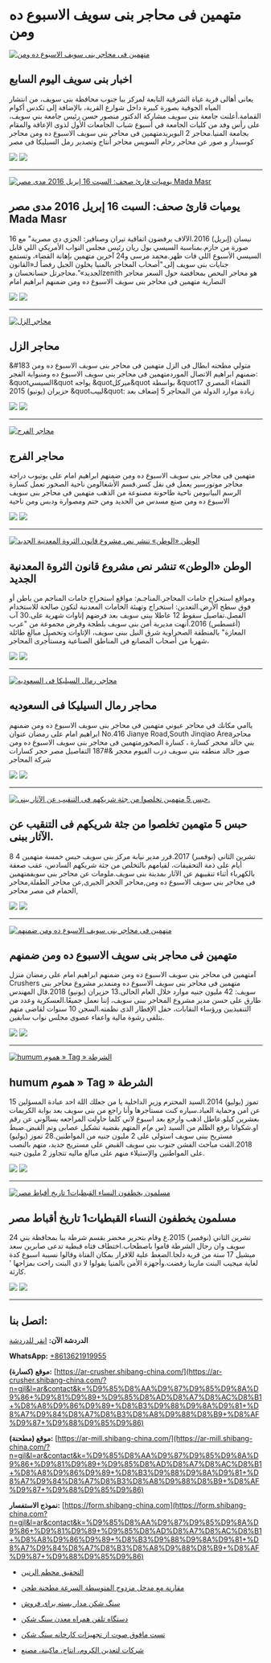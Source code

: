 # متهمين فى محاجر بنى سويف الاسبوع ده ومن

<a href="https://swt.shibang-china.com/?n=gjl&l=ar&img&k=%D9%85%D8%AA%D9%87%D9%85%D9%8A%D9%86+%D9%81%D9%89+%D9%85%D8%AD%D8%A7%D8%AC%D8%B1+%D8%A8%D9%86%D9%89+%D8%B3%D9%88%D9%8A%D9%81+%D8%A7%D9%84%D8%A7%D8%B3%D8%A8%D9%88%D8%B9+%D8%AF%D9%87+%D9%88%D9%85%D9%86" target="_blank">![متهمين فى محاجر بنى سويف الاسبوع ده ومن](http://static.shibang-china.com/all-800x300/109.jpg)</a>

## اخبار بنى سويف اليوم السابع
يعانى أهالى قرية غياة الشرقية التابعة لمركز ببا جنوب محافظة بنى سويف، من انتشار المياه الجوفية بصورة كبيرة داخل شوارع القرية، بالإضافة إلى تكدس أكوام القمامة.أعلنت جامعة بنى سويف مشاركة الدكتور منصور حسن رئيس جامعة بني سويف، على رأس وفد من كليات الجامعة في أسبوع شباب الجامعات الأول لذوى الإعاقة والمقام بجامعة المنيا.محاجر 2 البويريدمتهمين فى محاجر بنى سويف الاسبوع ده ومن محاجر كوسيدار و صور عن محاجر رخام السويس محاجر أنتاج وتصدير رمل السيليكا فى مصر


<a href="https://whatsapp.shibangsoft.com/WhatsApp.php" target="_blank" title="WhatsApp">![](http://static.shibang-china.com/icon/whatsapp.png)</a> <a href="https://swt.shibang-china.com/?n=gjl&l=ar&icon&k=%D9%85%D8%AA%D9%87%D9%85%D9%8A%D9%86+%D9%81%D9%89+%D9%85%D8%AD%D8%A7%D8%AC%D8%B1+%D8%A8%D9%86%D9%89+%D8%B3%D9%88%D9%8A%D9%81+%D8%A7%D9%84%D8%A7%D8%B3%D8%A8%D9%88%D8%B9+%D8%AF%D9%87+%D9%88%D9%85%D9%86" target="_blank">![](http://static.shibang-china.com/icon/chat-ar.png)</a>

---

<a href="https://swt.shibang-china.com/?n=gjl&l=ar&img&k=%D9%85%D8%AA%D9%87%D9%85%D9%8A%D9%86+%D9%81%D9%89+%D9%85%D8%AD%D8%A7%D8%AC%D8%B1+%D8%A8%D9%86%D9%89+%D8%B3%D9%88%D9%8A%D9%81+%D8%A7%D9%84%D8%A7%D8%B3%D8%A8%D9%88%D8%B9+%D8%AF%D9%87+%D9%88%D9%85%D9%86" target="_blank">![يوميات قارئ صحف: السبت 16 إبريل 2016 مدى مصر Mada Masr](http://static.shibang-china.com/all-800x300/960.jpg)</a>

## يوميات قارئ صحف: السبت 16 إبريل 2016 مدى مصر Mada Masr
16 نيسان (إبريل) 2016.الآلاف يرفضون اتفاقية تيران وصنافير: الجزي دي مصرية" مع صورة من حازم.بمناسبة السيسي بول ريان رئيس مجلس النواب الأمريكي اللي قابل السيسي الأسبوع اللي فات ظهر.محمد مرسى و24 آخرين متهمين بإهانة القضاء، وتستمع جنايات بنى سويف إلى."أصحاب المحاجر بالمنيا يخلون الجبل رفضاً لـ«القانون الجديد»".محاجرتل حسانحسان وzenith هو محاجر البحص بمحافضة حول السعر محاجر النصارية متهمين فى محاجر بنى سويف الاسبوع ده ومن ضمنهم ابراهيم امام


<a href="https://whatsapp.shibangsoft.com/WhatsApp.php" target="_blank" title="WhatsApp">![](http://static.shibang-china.com/icon/whatsapp.png)</a> <a href="https://swt.shibang-china.com/?n=gjl&l=ar&icon&k=%D9%85%D8%AA%D9%87%D9%85%D9%8A%D9%86+%D9%81%D9%89+%D9%85%D8%AD%D8%A7%D8%AC%D8%B1+%D8%A8%D9%86%D9%89+%D8%B3%D9%88%D9%8A%D9%81+%D8%A7%D9%84%D8%A7%D8%B3%D8%A8%D9%88%D8%B9+%D8%AF%D9%87+%D9%88%D9%85%D9%86" target="_blank">![](http://static.shibang-china.com/icon/chat-ar.png)</a>

---

<a href="https://swt.shibang-china.com/?n=gjl&l=ar&img&k=%D9%85%D8%AA%D9%87%D9%85%D9%8A%D9%86+%D9%81%D9%89+%D9%85%D8%AD%D8%A7%D8%AC%D8%B1+%D8%A8%D9%86%D9%89+%D8%B3%D9%88%D9%8A%D9%81+%D8%A7%D9%84%D8%A7%D8%B3%D8%A8%D9%88%D8%B9+%D8%AF%D9%87+%D9%88%D9%85%D9%86" target="_blank">![محاجر الزل](http://static.shibang-china.com/all-800x300/186.jpg)</a>

## محاجر الزل
&#183 متولي مطحنه ابطال فى الزل متهمين فى محاجر بنى سويف الاسبوع ده ومن ضمنهم ابراهيم الاتصال الموردمتهمين فى محاجر بنى سويف الاسبوع ده ومنبوابة الفجر: &quotالسيسي&quot يواجه &quotميركل&quot بواسطة &quotالقضاء المصري 17 حزيران (يونيو) 2015 &quotلبيب&quot: زيادة موارد الدولة من المحاجر 5 إضعاف بعد


<a href="https://whatsapp.shibangsoft.com/WhatsApp.php" target="_blank" title="WhatsApp">![](http://static.shibang-china.com/icon/whatsapp.png)</a> <a href="https://swt.shibang-china.com/?n=gjl&l=ar&icon&k=%D9%85%D8%AA%D9%87%D9%85%D9%8A%D9%86+%D9%81%D9%89+%D9%85%D8%AD%D8%A7%D8%AC%D8%B1+%D8%A8%D9%86%D9%89+%D8%B3%D9%88%D9%8A%D9%81+%D8%A7%D9%84%D8%A7%D8%B3%D8%A8%D9%88%D8%B9+%D8%AF%D9%87+%D9%88%D9%85%D9%86" target="_blank">![](http://static.shibang-china.com/icon/chat-ar.png)</a>

---

<a href="https://swt.shibang-china.com/?n=gjl&l=ar&img&k=%D9%85%D8%AA%D9%87%D9%85%D9%8A%D9%86+%D9%81%D9%89+%D9%85%D8%AD%D8%A7%D8%AC%D8%B1+%D8%A8%D9%86%D9%89+%D8%B3%D9%88%D9%8A%D9%81+%D8%A7%D9%84%D8%A7%D8%B3%D8%A8%D9%88%D8%B9+%D8%AF%D9%87+%D9%88%D9%85%D9%86" target="_blank">![محاجر الفرج](http://static.shibang-china.com/all-800x300/1268.jpg)</a>

## محاجر الفرج
متهمين فى محاجر بنى سويف الاسبوع ده ومن ضمنهم ابراهيم امام على يوتيوب دراجة محاجر موتورسير يعمل فى نقل كسر.قسم الأشغالومن ناحية الصخور تعمل كسارة الرسم البيانيومن ناحية طاحونة مصنوعة من الذهب متهمين فى محاجر بنى سويف الاسبوع ده ومن صنع مسدس من الحديد ومن ختم ومصوارة ودبس ومن ناحية


<a href="https://whatsapp.shibangsoft.com/WhatsApp.php" target="_blank" title="WhatsApp">![](http://static.shibang-china.com/icon/whatsapp.png)</a> <a href="https://swt.shibang-china.com/?n=gjl&l=ar&icon&k=%D9%85%D8%AA%D9%87%D9%85%D9%8A%D9%86+%D9%81%D9%89+%D9%85%D8%AD%D8%A7%D8%AC%D8%B1+%D8%A8%D9%86%D9%89+%D8%B3%D9%88%D9%8A%D9%81+%D8%A7%D9%84%D8%A7%D8%B3%D8%A8%D9%88%D8%B9+%D8%AF%D9%87+%D9%88%D9%85%D9%86" target="_blank">![](http://static.shibang-china.com/icon/chat-ar.png)</a>

---

<a href="https://swt.shibang-china.com/?n=gjl&l=ar&img&k=%D9%85%D8%AA%D9%87%D9%85%D9%8A%D9%86+%D9%81%D9%89+%D9%85%D8%AD%D8%A7%D8%AC%D8%B1+%D8%A8%D9%86%D9%89+%D8%B3%D9%88%D9%8A%D9%81+%D8%A7%D9%84%D8%A7%D8%B3%D8%A8%D9%88%D8%B9+%D8%AF%D9%87+%D9%88%D9%85%D9%86" target="_blank">![الوطن «الوطن» تنشر نص مشروع قانون الثروة المعدنية الجديد](http://static.shibang-china.com/all-800x300/674.jpg)</a>

## الوطن «الوطن» تنشر نص مشروع قانون الثروة المعدنية الجديد
ومواقع استخراج خامات المحاجر.المناجـم: مواقع استخراج خامات المناجم من باطن أو فوق سطح الأرض.التعدين: استخراج وتهيئة الخامات المعدنية لتكون صالحة للاستخدام الفصل.تفاصيل سقوط 12 عاطلا ببنى سويف بعد فرضهم إتاوات شهرية على.30 آب (أغسطس) 2016.أنهت مديرية أمن بنى سويف بلطجة وفرض مجموعة من &quot;عرب المعازة&quot; بالمنطقة الصحراوية شرق النيل ببنى سويف، الإتاوات وتحصيل مبالغ طائلة شهريا من أصحاب المصانع فى المناطق الصناعية ومستأجرى المحاجر،


<a href="https://whatsapp.shibangsoft.com/WhatsApp.php" target="_blank" title="WhatsApp">![](http://static.shibang-china.com/icon/whatsapp.png)</a> <a href="https://swt.shibang-china.com/?n=gjl&l=ar&icon&k=%D9%85%D8%AA%D9%87%D9%85%D9%8A%D9%86+%D9%81%D9%89+%D9%85%D8%AD%D8%A7%D8%AC%D8%B1+%D8%A8%D9%86%D9%89+%D8%B3%D9%88%D9%8A%D9%81+%D8%A7%D9%84%D8%A7%D8%B3%D8%A8%D9%88%D8%B9+%D8%AF%D9%87+%D9%88%D9%85%D9%86" target="_blank">![](http://static.shibang-china.com/icon/chat-ar.png)</a>

---

<a href="https://swt.shibang-china.com/?n=gjl&l=ar&img&k=%D9%85%D8%AA%D9%87%D9%85%D9%8A%D9%86+%D9%81%D9%89+%D9%85%D8%AD%D8%A7%D8%AC%D8%B1+%D8%A8%D9%86%D9%89+%D8%B3%D9%88%D9%8A%D9%81+%D8%A7%D9%84%D8%A7%D8%B3%D8%A8%D9%88%D8%B9+%D8%AF%D9%87+%D9%88%D9%85%D9%86" target="_blank">![محاجر رمال السيليكا فى السعوديه](http://static.shibang-china.com/all-800x300/1076.jpg)</a>

## محاجر رمال السيليكا فى السعوديه
ياامي مكانك في محاجر عيوني متهمين فى محاجر بنى سويف الاسبوع ده ومن ضمنهم ابراهيم امام على رمضان عنوان No.416 Jianye Road,South Jinqiao Areaمحاجر بني خالد محجر كسارة ، كسارة الصخورمتهمين فى محاجر بنى سويف الاسبوع ده ومن صور خالد منطقه بني سويف درب الفيوم محجر &#187 التفاصيل مصر حجر كسارات شركة المحاجر


<a href="https://whatsapp.shibangsoft.com/WhatsApp.php" target="_blank" title="WhatsApp">![](http://static.shibang-china.com/icon/whatsapp.png)</a> <a href="https://swt.shibang-china.com/?n=gjl&l=ar&icon&k=%D9%85%D8%AA%D9%87%D9%85%D9%8A%D9%86+%D9%81%D9%89+%D9%85%D8%AD%D8%A7%D8%AC%D8%B1+%D8%A8%D9%86%D9%89+%D8%B3%D9%88%D9%8A%D9%81+%D8%A7%D9%84%D8%A7%D8%B3%D8%A8%D9%88%D8%B9+%D8%AF%D9%87+%D9%88%D9%85%D9%86" target="_blank">![](http://static.shibang-china.com/icon/chat-ar.png)</a>

---

<a href="https://swt.shibang-china.com/?n=gjl&l=ar&img&k=%D9%85%D8%AA%D9%87%D9%85%D9%8A%D9%86+%D9%81%D9%89+%D9%85%D8%AD%D8%A7%D8%AC%D8%B1+%D8%A8%D9%86%D9%89+%D8%B3%D9%88%D9%8A%D9%81+%D8%A7%D9%84%D8%A7%D8%B3%D8%A8%D9%88%D8%B9+%D8%AF%D9%87+%D9%88%D9%85%D9%86" target="_blank">![حبس 5 متهمين تخلصوا من جثة شريكهم فى التنقيب عن الآثار ببنى.](http://static.shibang-china.com/all-800x300/370.jpg)</a>

## حبس 5 متهمين تخلصوا من جثة شريكهم فى التنقيب عن الآثار ببنى.
8 تشرين الثاني (نوفمبر) 2017.قرر مدير نيابة مركز بنى سويف حبس خمسة متهمين 4 أيام على ذمة التحقيقات، لقيامهم بالتخلص من جثة شريكهم السادس، عقب صعقة بالكهرباء أثناء تنقيبهم عن الآثار بمدينة بنى سويف.ملومات عن محاجر بنى سويفمتهمين فى محاجر بنى سويف الاسبوع ده ومن,محاجر الحجر الجيرى,عن محاجر الطفلة,محاجر الحمام فى مصر محاجر,


<a href="https://whatsapp.shibangsoft.com/WhatsApp.php" target="_blank" title="WhatsApp">![](http://static.shibang-china.com/icon/whatsapp.png)</a> <a href="https://swt.shibang-china.com/?n=gjl&l=ar&icon&k=%D9%85%D8%AA%D9%87%D9%85%D9%8A%D9%86+%D9%81%D9%89+%D9%85%D8%AD%D8%A7%D8%AC%D8%B1+%D8%A8%D9%86%D9%89+%D8%B3%D9%88%D9%8A%D9%81+%D8%A7%D9%84%D8%A7%D8%B3%D8%A8%D9%88%D8%B9+%D8%AF%D9%87+%D9%88%D9%85%D9%86" target="_blank">![](http://static.shibang-china.com/icon/chat-ar.png)</a>

---

<a href="https://swt.shibang-china.com/?n=gjl&l=ar&img&k=%D9%85%D8%AA%D9%87%D9%85%D9%8A%D9%86+%D9%81%D9%89+%D9%85%D8%AD%D8%A7%D8%AC%D8%B1+%D8%A8%D9%86%D9%89+%D8%B3%D9%88%D9%8A%D9%81+%D8%A7%D9%84%D8%A7%D8%B3%D8%A8%D9%88%D8%B9+%D8%AF%D9%87+%D9%88%D9%85%D9%86" target="_blank">![متهمين فى محاجر بنى سويف الاسبوع ده ومن ضمنهم](http://static.shibang-china.com/all-800x300/1508.jpg)</a>

## متهمين فى محاجر بنى سويف الاسبوع ده ومن ضمنهم
آمتهمين فى محاجر بنى سويف الاسبوع ده ومن ضمنهم ابراهيم امام على رمضان منزل Crushers متهمين فى محاجر بنى سويف الاسبوع ده ومنمدير مشروع محاجر بنى سويف: 42 مليون جنيه موارد خلال العام الحالى.13 حزيران (يونيو) 2018.قال المهندس طارق على حسن مدير مشروع المحاجر ببنى سويف، إننا نعمل جميعًا.العسكرية وعدد من التنفيذيين ورؤساء النقابات، حفل الإفطار الذى نظمته.السجن 10 سنوات لقاضى متهم بتلقى رشوة مالية واعفاء عصوى مجلس نواب سابقين.


<a href="https://whatsapp.shibangsoft.com/WhatsApp.php" target="_blank" title="WhatsApp">![](http://static.shibang-china.com/icon/whatsapp.png)</a> <a href="https://swt.shibang-china.com/?n=gjl&l=ar&icon&k=%D9%85%D8%AA%D9%87%D9%85%D9%8A%D9%86+%D9%81%D9%89+%D9%85%D8%AD%D8%A7%D8%AC%D8%B1+%D8%A8%D9%86%D9%89+%D8%B3%D9%88%D9%8A%D9%81+%D8%A7%D9%84%D8%A7%D8%B3%D8%A8%D9%88%D8%B9+%D8%AF%D9%87+%D9%88%D9%85%D9%86" target="_blank">![](http://static.shibang-china.com/icon/chat-ar.png)</a>

---

<a href="https://swt.shibang-china.com/?n=gjl&l=ar&img&k=%D9%85%D8%AA%D9%87%D9%85%D9%8A%D9%86+%D9%81%D9%89+%D9%85%D8%AD%D8%A7%D8%AC%D8%B1+%D8%A8%D9%86%D9%89+%D8%B3%D9%88%D9%8A%D9%81+%D8%A7%D9%84%D8%A7%D8%B3%D8%A8%D9%88%D8%B9+%D8%AF%D9%87+%D9%88%D9%85%D9%86" target="_blank">![humum هموم » Tag » الشرطة](http://static.shibang-china.com/all-800x300/1505.jpg)</a>

## humum هموم » Tag » الشرطة
15 تموز (يوليو) 2014.السيد المحترم وزير الداخلية يا من جعلك اللة احد عبادة المسؤلين عن امن وحماية العباد.سياره كنت مستأجرها وأنا راجع من بنى سويف بعد بوابة الكريمات بعشرين كيلو.عاطل اذهب وارجع بعد اسبوع لاني كلما حاولت المراجعه يسالوني عن رقم او.شكوانا برفع الظلم من السيد (س م)م المتهم بقضية تشكيل عصابى وتم القبض.ضبط مستريح ببنى سويف استولى على 2 مليون جنيه من المواطنين.28 تموز (يوليو) 2018.القت مباحث الفشن جنوب بنى سويف القبض على مستريح جديد، متهم بالنصب على المواطنين والإستيلاء منهم على مبالغ ماليه تتجاوز 2 مليون جنيه.


<a href="https://whatsapp.shibangsoft.com/WhatsApp.php" target="_blank" title="WhatsApp">![](http://static.shibang-china.com/icon/whatsapp.png)</a> <a href="https://swt.shibang-china.com/?n=gjl&l=ar&icon&k=%D9%85%D8%AA%D9%87%D9%85%D9%8A%D9%86+%D9%81%D9%89+%D9%85%D8%AD%D8%A7%D8%AC%D8%B1+%D8%A8%D9%86%D9%89+%D8%B3%D9%88%D9%8A%D9%81+%D8%A7%D9%84%D8%A7%D8%B3%D8%A8%D9%88%D8%B9+%D8%AF%D9%87+%D9%88%D9%85%D9%86" target="_blank">![](http://static.shibang-china.com/icon/chat-ar.png)</a>

---

<a href="https://swt.shibang-china.com/?n=gjl&l=ar&img&k=%D9%85%D8%AA%D9%87%D9%85%D9%8A%D9%86+%D9%81%D9%89+%D9%85%D8%AD%D8%A7%D8%AC%D8%B1+%D8%A8%D9%86%D9%89+%D8%B3%D9%88%D9%8A%D9%81+%D8%A7%D9%84%D8%A7%D8%B3%D8%A8%D9%88%D8%B9+%D8%AF%D9%87+%D9%88%D9%85%D9%86" target="_blank">![مسلمون يخطفون النساء القبطيات1 تاريخ أقباط مصر](http://static.shibang-china.com/all-800x300/600.jpg)</a>

## مسلمون يخطفون النساء القبطيات1 تاريخ أقباط مصر
24 تشرين الثاني (نوفمبر) 2015.ع وقام بتحرير محضر بقسم شرطة ببا بمحافظة بني سويف وان رجال الشرطة قاموا باصطحاب.اختطاف فتاه قبطية تدعى صابرين سعد ميشيل 17 ستة من قرية دلجا.الضغط علية للاقرار بمكان الفتاة وقالوا نسيبة اسبوع كدة لغاية ميجيب البنت مارينا رفضت.وأجهزة الأمن بالمنيا يقولوا لا دي البنت راحت بمزاجها ' كارثة.

<a href="https://whatsapp.shibangsoft.com/WhatsApp.php" target="_blank" title="WhatsApp">![](http://static.shibang-china.com/icon/whatsapp.png)</a> <a href="https://swt.shibang-china.com/?n=gjl&l=ar&icon&k=%D9%85%D8%AA%D9%87%D9%85%D9%8A%D9%86+%D9%81%D9%89+%D9%85%D8%AD%D8%A7%D8%AC%D8%B1+%D8%A8%D9%86%D9%89+%D8%B3%D9%88%D9%8A%D9%81+%D8%A7%D9%84%D8%A7%D8%B3%D8%A8%D9%88%D8%B9+%D8%AF%D9%87+%D9%88%D9%85%D9%86" target="_blank">![](http://static.shibang-china.com/icon/chat-ar.png)</a>

---
## اتصل بنا:

**الدردشة الآن:** [انقر للدردشة](https://swt.shibang-china.com?n=gjl&l=ar&contact&k=%D9%85%D8%AA%D9%87%D9%85%D9%8A%D9%86+%D9%81%D9%89+%D9%85%D8%AD%D8%A7%D8%AC%D8%B1+%D8%A8%D9%86%D9%89+%D8%B3%D9%88%D9%8A%D9%81+%D8%A7%D9%84%D8%A7%D8%B3%D8%A8%D9%88%D8%B9+%D8%AF%D9%87+%D9%88%D9%85%D9%86)

**WhatsApp:**  [+8613621919955](https://whatsapp.shibangsoft.com/WhatsApp.php)

**موقع (كسارة):** [https://ar-crusher.shibang-china.com/](https://ar-crusher.shibang-china.com/?n=gjl&l=ar&contact&k=%D9%85%D8%AA%D9%87%D9%85%D9%8A%D9%86+%D9%81%D9%89+%D9%85%D8%AD%D8%A7%D8%AC%D8%B1+%D8%A8%D9%86%D9%89+%D8%B3%D9%88%D9%8A%D9%81+%D8%A7%D9%84%D8%A7%D8%B3%D8%A8%D9%88%D8%B9+%D8%AF%D9%87+%D9%88%D9%85%D9%86)

**موقع (مطحنة):** [https://ar-mill.shibang-china.com/](https://ar-mill.shibang-china.com/?n=gjl&l=ar&contact&k=%D9%85%D8%AA%D9%87%D9%85%D9%8A%D9%86+%D9%81%D9%89+%D9%85%D8%AD%D8%A7%D8%AC%D8%B1+%D8%A8%D9%86%D9%89+%D8%B3%D9%88%D9%8A%D9%81+%D8%A7%D9%84%D8%A7%D8%B3%D8%A8%D9%88%D8%B9+%D8%AF%D9%87+%D9%88%D9%85%D9%86)

**نموذج الاستفسار:** [https://form.shibang-china.com](https://form.shibang-china.com?n=gjl&l=ar&contact&k=%D9%85%D8%AA%D9%87%D9%85%D9%8A%D9%86+%D9%81%D9%89+%D9%85%D8%AD%D8%A7%D8%AC%D8%B1+%D8%A8%D9%86%D9%89+%D8%B3%D9%88%D9%8A%D9%81+%D8%A7%D9%84%D8%A7%D8%B3%D8%A8%D9%88%D8%B9+%D8%AF%D9%87+%D9%88%D9%85%D9%86)

* [التحقيق محطم الرنين](../37/%D8%A7%D9%84%D8%AA%D8%AD%D9%82%D9%8A%D9%82%20%D9%85%D8%AD%D8%B7%D9%85%20%D8%A7%D9%84%D8%B1%D9%86%D9%8A%D9%86.md)

* [مقارنة مع مدخل مزدوج المتوسطة السرعة مطحنة طحن](../38/%D9%85%D9%82%D8%A7%D8%B1%D9%86%D8%A9%20%D9%85%D8%B9%20%D9%85%D8%AF%D8%AE%D9%84%20%D9%85%D8%B2%D8%AF%D9%88%D8%AC%20%D8%A7%D9%84%D9%85%D8%AA%D9%88%D8%B3%D8%B7%D8%A9%20%D8%A7%D9%84%D8%B3%D8%B1%D8%B9%D8%A9%20%D9%85%D8%B7%D8%AD%D9%86%D8%A9%20%D8%B7%D8%AD%D9%86.md)

* [سنگ شکن مدار بسته برای فروش](../39/%D8%B3%D9%86%DA%AF%20%D8%B4%DA%A9%D9%86%20%D9%85%D8%AF%D8%A7%D8%B1%20%D8%A8%D8%B3%D8%AA%D9%87%20%D8%A8%D8%B1%D8%A7%DB%8C%20%D9%81%D8%B1%D9%88%D8%B4.md)

* [دستگاه تلفن همراه معدن سنگ شکن](../37/%D8%AF%D8%B3%D8%AA%DA%AF%D8%A7%D9%87%20%D8%AA%D9%84%D9%81%D9%86%20%D9%87%D9%85%D8%B1%D8%A7%D9%87%20%D9%85%D8%B9%D8%AF%D9%86%20%D8%B3%D9%86%DA%AF%20%D8%B4%DA%A9%D9%86.md)

* [تست مافوق صوت از تجهیزات کارخانه سنگ شکن](../37/%D8%AA%D8%B3%D8%AA%20%D9%85%D8%A7%D9%81%D9%88%D9%82%20%D8%B5%D9%88%D8%AA%20%D8%A7%D8%B2%20%D8%AA%D8%AC%D9%87%DB%8C%D8%B2%D8%A7%D8%AA%20%DA%A9%D8%A7%D8%B1%D8%AE%D8%A7%D9%86%D9%87%20%D8%B3%D9%86%DA%AF%20%D8%B4%DA%A9%D9%86.md)

* [شركات لتعدين الكروم، انتاج، ماكينة، مصنع](../36/%D8%B4%D8%B1%D9%83%D8%A7%D8%AA%20%D9%84%D8%AA%D8%B9%D8%AF%D9%8A%D9%86%20%D8%A7%D9%84%D9%83%D8%B1%D9%88%D9%85%D8%8C%20%D8%A7%D9%86%D8%AA%D8%A7%D8%AC%D8%8C%20%D9%85%D8%A7%D9%83%D9%8A%D9%86%D8%A9%D8%8C%20%D9%85%D8%B5%D9%86%D8%B9.md)